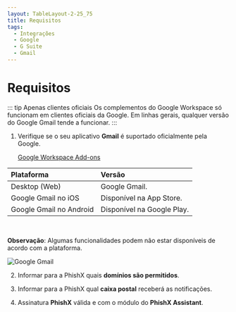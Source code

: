 ```yaml
---
layout: TableLayout-2-25_75
title: Requisitos
tags:
  - Integrações
  - Google
  - G Suite
  - Gmail
---
```

# Requisitos

::: tip Apenas clientes oficiais
Os complementos do Google Workspace só funcionam em clientes oficiais da Google. Em linhas gerais, qualquer versão do Google Gmail tende a funcionar.
:::

1. Verifique se o seu aplicativo **Gmail** é suportado oficialmente pela Google.

   [Google Workspace Add-ons](https://workspace.google.com/products/add-ons/)

| Plataforma | Versão |
| :--- | :--- |
| Desktop (Web) | Google Gmail. |
| Google Gmail no iOS | Disponível na App Store. |
| Google Gmail no Android | Disponível na Google Play. |
<br>

   **Observação**: Algumas funcionalidades podem não estar disponíveis de acordo com a plataforma.

   ![Google Gmail](https://cdn.phishx.io/phishx-docs/images/google_assistant_11.png)

2. Informar para a PhishX quais **domínios são permitidos**.

3. Informar para a PhishX qual **caixa postal** receberá as notificações.

4. Assinatura **PhishX** válida e com o módulo do **PhishX Assistant**.
